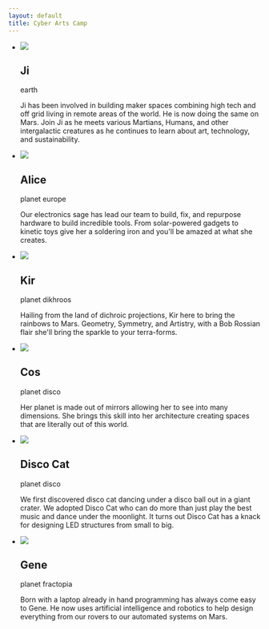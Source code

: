 ```yaml
---
layout: default
title: Cyber Arts Camp
---
```


<article id="Martians">
        <ul>
                <li>
                        <img src="/img/coach-ji.jpg">
                        <div class="text">
                                <h2>Ji</h2>
                                <span>earth</span>
                                <p>Ji has been involved in building maker spaces combining high tech and off grid living in remote areas of the world. He is now doing the same on Mars. Join Ji as he meets various Martians, Humans, and other intergalactic creatures as he continues to learn about art, technology, and sustainability.</p>
                        </div>
                </li>
                <li>
                        <img src="/img/coach-alice.jpg">
                        <div class="text">
                                <h2>Alice</h2>
                                <span>planet europe</span>
                                <p>Our electronics sage has lead our team to build, fix, and repurpose hardware to build incredible tools. From solar-powered gadgets to kinetic toys give her a soldering iron and you'll be amazed at what she creates.</p>
                        </div>
                </li>
                <li>
                        <img src="/img/coach-kir.jpg">
                        <div class="text">
                                <h2>Kir</h2>
                                <span>planet dikhroos</span>
                                <p>Hailing from the land of dichroic projections, Kir here to bring the rainbows to Mars. Geometry, Symmetry, and Artistry, with a Bob Rossian flair she'll bring the sparkle to your terra-forms.</p>
                        </div>
                </li>
                <li>
                        <img src="/img/coach-cos.jpg">
                        <div class="text">
                                <h2>Cos</h2>
                                <span>planet disco</span>
                                <p>Her planet is made out of mirrors allowing her to see into many dimensions. She brings this skill into her architecture creating spaces that are literally out of this world.</p>
                        </div>
                </li>
                <li>
                        <img src="/img/coach-disco_cat.jpg">
                        <div class="text">
                                <h2>Disco Cat</h2>
                                <span>planet disco</span>
                                <p>We first discovered disco cat dancing under a disco ball out in a giant crater. We adopted Disco Cat who can do more than just play the best music and dance under the moonlight. It turns out Disco Cat has a knack for designing LED structures from small to big.</p>
                        </div>
                </li>
                <li>
                        <img src="/img/coach-gene.jpg">
                        <div class="text">
                                <h2>Gene</h2>
                                <span>planet fractopia</span>
                                <p>Born with a laptop already in hand programming has always come easy to Gene. He now uses artificial intelligence and robotics to help design everything from our rovers to our automated systems on Mars.</p>
                        </div>
                </li>
        </ul>
</article>
<footer>
</footer>
